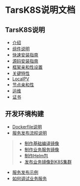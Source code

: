 # TarsK8S说明文档

## TarsK8S说明
- [介绍](doc/tars-k8s.md)
- [组件说明](doc/component.md)
- [快速安装指南](doc/quick-install.md)
- [源码安装指南](doc/source-install.md)
- [框架亲和性设置](doc/framework-affinity.md)
- [关键特性](doc/key-points.md)
- [LocalPV](doc/local-pv.md)
- [节点亲和性](doc/affinity.md)
- [运维](doc/operator.md)
- [证书](doc/ca.md)

## 开发环境构建
- [Dockerfile说明](doc/dockerfile.md)
- [服务发布流程说明](doc/helm.md)
>- [制作基础编译镜像](doc/base-compiler.md)
>- [制作业务服务镜像](doc/exec-build.md)
>- [制作Helm包](doc/exec-helm.md)
>- [发布业务镜像到K8S集群](doc/exec-deploy.md)
- [服务发布示例](doc/example.md)
- [如何调试业务服务](doc/debug.md)